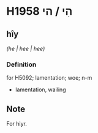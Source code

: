# H1958 הִי / הי

## hîy

_(he | hee | hee)_

### Definition

for H5092; lamentation; woe; n-m

- lamentation, wailing

## Note

For hiyr.
